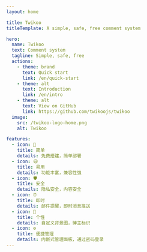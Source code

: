 ```yaml
---
layout: home

title: Twikoo
titleTemplate: A simple, safe, free comment system

hero:
  name: Twikoo
  text: Comment system
  tagline: Simple, safe, free
  actions:
    - theme: brand
      text: Quick start
      link: /en/quick-start
    - theme: alt
      text: Introduction
      link: /en/intro
    - theme: alt
      text: View on GitHub
      link: https://github.com/twikoojs/twikoo
  image:
    src: /twikoo-logo-home.png
    alt: Twikoo

features:
  - icon: 🚀
    title: 简单
    details: 免费搭建，简单部署
  - icon: 😃
    title: 易用
    details: 功能丰富，兼容性强
  - icon: 🛡️
    title: 安全
    details: 隐私安全，内容安全
  - icon: ⏰
    title: 即时
    details: 邮件提醒，即时消息推送
  - icon: 🌈
    title: 个性
    details: 自定义背景图，博主标识
  - icon: ⚙️
    title: 便捷管理
    details: 内嵌式管理面板，通过密码登录
---
```

